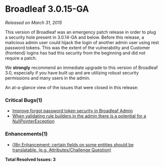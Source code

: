 # Broadleaf 3.0.15-GA

_Released on March 31, 2015_

This version of Broadleaf was an emergency patch release in order to plug a security hole present in 3.0.14-GA and below. Before this release, a malicious admin user could hijack the login of another admin user using rest password tokens. This was the extent of the vulnerability and Customer (frontend) logins has had this security from the beginning and did not require a patch.

We **strongly** recommend an immediate upgrade to this version of Broadleaf 3.0, especially if you have built up and are utilizing robust security permissions and many users in the admin.

An at-a-glance view of the issues that were closed in this release:
### Critical Bugs(1)
- [Improve forgot password token security in Broadleaf Admin](https://github.com/BroadleafCommerce/BroadleafCommerce/issues/1298)
- [When validating rule builders in the admin there is a potential for a NullPointerException](https://github.com/BroadleafCommerce/BroadleafCommerce/issues/1187)

### Enhancements(1)
- [i18n Enhancement: certain fields on some entities should be translatable. (e.g. Attributes/Challenge Question)](https://github.com/BroadleafCommerce/BroadleafCommerce/issues/1226)

**Total Resolved Issues: 3**
